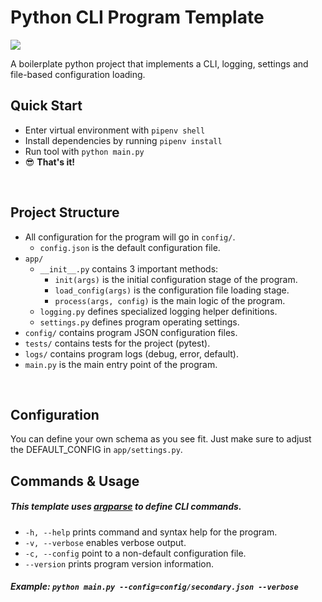 Python CLI Program Template
======
<a href="#">
    <img src="https://img.shields.io/badge/license-WTFPL-brightgreen.svg" />
</a>

A boilerplate python project that implements a CLI, logging, settings and file-based configuration loading.
<br/>

## Quick Start
* Enter virtual environment with `pipenv shell`
* Install dependencies by running `pipenv install`
* Run tool with `python main.py`
* 😎 **That's it!**
<br/>

## Project Structure
* All configuration for the program will go in `config/`.
    * `config.json` is the default configuration file.
* `app/`
    * `__init__.py` contains 3 important methods:
        * `init(args)` is the initial configuration stage of the program.
        * `load_config(args)` is the configuration file loading stage.
        * `process(args, config)` is the main logic of the program.
    * `logging.py` defines specialized logging helper definitions.
    * `settings.py` defines program operating settings.
* `config/` contains program JSON configuration files.
* `tests/` contains tests for the project (pytest).
* `logs/` contains program logs (debug, error, default).
* `main.py` is the main entry point of the program.
</br>

## Configuration
You can define your own schema as you see fit. Just make sure to adjust the DEFAULT_CONFIG in `app/settings.py`.
</br>

## Commands & Usage
##### This template uses [argparse](https://docs.python.org/3/library/argparse.html) to define CLI commands.
* `-h, --help` prints command and syntax help for the program.
* `-v, --verbose` enables verbose output.
* `-c, --config` point to a non-default configuration file.
* `--version` prints program version information.
##### Example: `python main.py --config=config/secondary.json --verbose`
